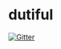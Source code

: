 # dutiful

[![Gitter](https://badges.gitter.im/Join%20Chat.svg)](https://gitter.im/bpinto/dutiful?utm_source=badge&utm_medium=badge&utm_campaign=pr-badge&utm_content=badge)
